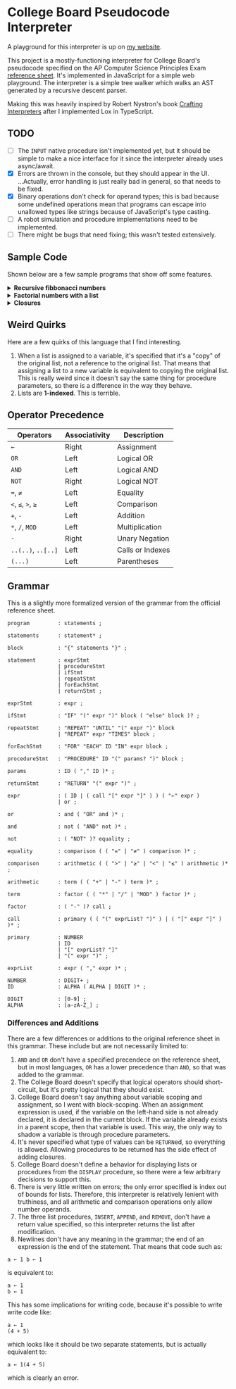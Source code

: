 # College Board Pseudocode Interpreter

A playground for this interpreter is up on [my website](https://board.dan.onl).

This project is a mostly-functioning interpreter for College Board's pseudocode specified on the AP Computer Science Principles Exam [reference sheet](https://apcentral.collegeboard.org/pdf/ap-computer-science-principles-exam-reference-sheet.pdf). It's implemented in JavaScript for a simple web playground. The interpreter is a simple tree walker which walks an AST generated by a recursive descent parser.

Making this was heavily inspired by Robert Nystron's book [Crafting Interpreters](https://craftinginterpreters.com/) after I implemented Lox in TypeScript.

## TODO

-   [ ] The `INPUT` native procedure isn't implemented yet, but it should be simple to make a nice interface for it since the interpreter already uses async/await.
-   [x] Errors are thrown in the console, but they should appear in the UI. ...Actually, error handling is just really bad in general, so that needs to be fixed.
-   [x] Binary operations don't check for operand types; this is bad because some undefined operations mean that programs can escape into unallowed types like strings because of JavaScript's type casting.
-   [ ] A robot simulation and procedure implementations need to be implemented.
-   [ ] There might be bugs that need fixing; this wasn't tested extensively.

## Sample Code

Shown below are a few sample programs that show off some features.

<details>
<summary><strong>Recursive fibbonacci numbers</strong></summary>

```
PROCEDURE Fibonacci (n)
{
  IF (n ≤ 1)
  {
    RETURN (n)
  }
  RETURN (Fibonacci (n - 1) + Fibonacci (n - 2))
}

i ← 1
REPEAT 10 TIMES
{
  DISPLAY (Fibonacci (i))
  i ← i + 1
}
```

</details>

<details>
<summary><strong>Factorial numbers with a list</strong></summary>

```
list ← [1, 1]

REPEAT 10 TIMES
{
  length ← LENGTH (list)
  next ← list[length] * length
  APPEND (list, next)
}

DISPLAY (list)
```

</details>

<details>
<summary><strong>Closures</strong></summary>

```
PROCEDURE Add (x)
{
  PROCEDURE AddX (y)
  {
    RETURN (x + y)
  }
  RETURN (AddX)
}

Add5 ← Add (5)

DISPLAY (Add5 (10))
```

</details>

## Weird Quirks

Here are a few quirks of this language that I find interesting.

1. When a list is assigned to a variable, it's specified that it's a "copy" of the original list, not a reference to the original list. That means that assigning a list to a new variable is equivalent to copying the original list. This is really weird since it doesn't say the same thing for procedure parameters, so there is a difference in the way they behave.
2. Lists are **1-indexed**. This is terrible.

## Operator Precedence

| Operators          | Associativity | Description      |
| ------------------ | ------------- | ---------------- |
| `←`                | Right         | Assignment       |
| `OR`               | Left          | Logical OR       |
| `AND`              | Left          | Logical AND      |
| `NOT`              | Right         | Logical NOT      |
| `=`, `≠`           | Left          | Equality         |
| `<`, `≤`, `>`, `≥` | Left          | Comparison       |
| `+`, `-`           | Left          | Addition         |
| `*`, `/`, `MOD`    | Left          | Multiplication   |
| `-`                | Right         | Unary Negation   |
| `..(..)`, `..[..]` | Left          | Calls or Indexes |
| `(...)`            | Left          | Parentheses      |

## Grammar

This is a slightly more formalized version of the grammar from the official reference sheet.

```
program         : statements ;

statements      : statement* ;

block           : "{" statements "}" ;

statement       : exprStmt
                | procedureStmt
                | ifStmt
                | repeatStmt
                | forEachStmt
                | returnStmt ;

exprStmt        : expr ;

ifStmt          : "IF" "(" expr ")" block ( "else" block )? ;

repeatStmt      : "REPEAT" "UNTIL" "(" expr ")" block
                | "REPEAT" expr "TIMES" block ;

forEachStmt     : "FOR" "EACH" ID "IN" expr block ;

procedureStmt   : "PROCEDURE" ID "(" params? ")" block ;

params          : ID ( "," ID )* ;

returnStmt      : "RETURN" "(" expr ")" ;

expr            : ( ID | ( call "[" expr "]" ) ) ( "←" expr )
                | or ;

or              : and ( "OR" and )* ;

and             : not ( "AND" not )* ;

not             : ( "NOT" )? equality ;

equality        : comparison ( ( "=" | "≠" ) comparison )* ;

comparison      : arithmetic ( ( ">" | "≥" | "<" | "≤" ) arithmetic )* ;

arithmetic      : term ( ( "+" | "-" ) term )* ;

term            : factor ( ( "*" | "/" | "MOD" ) factor )* ;

factor          : ( "-" )? call ;

call            : primary ( ( "(" exprList? ")" ) | ( "[" expr "]" ) )* ;

primary         : NUMBER
                | ID
                | "[" exprList? "]"
                | "(" expr ")" ;

exprList        : expr ( "," expr )* ;

NUMBER          : DIGIT+ ;
ID              : ALPHA ( ALPHA | DIGIT )* ;

DIGIT           : [0-9] ;
ALPHA           : [a-zA-Z_] ;
```

### Differences and Additions

There are a few differences or additions to the original reference sheet in this grammar. These include but are not necessarily limited to:

1. `AND` and `OR` don't have a specified precendece on the reference sheet, but in most languages, `OR` has a lower precedence than `AND`, so that was added to the grammar.
2. The College Board doesn't specify that logical operators should short-circuit, but it's pretty logical that they should exist.
3. College Board doesn't say anything about variable scoping and assignment, so I went with block-scoping. When an assignment expression is used, if the variable on the left-hand side is not already declared, it is declared in the current block. If the variable already exists in a parent scope, then that variable is used. This way, the only way to shadow a variable is through procedure parameters.
4. It's never specified what type of values can be `RETURN`ed, so everything is allowed. Allowing procedures to be returned has the side effect of adding closures.
5. College Board doesn't define a behavior for displaying lists or procedures from the `DISPLAY` procedure, so there were a few arbitrary decisions to support this.
6. There is very little written on errors; the only error specified is index out of bounds for lists. Therefore, this interpreter is relatively lenient with truthiness, and all arithmetic and comparison operations only allow number operands.
7. The three list procedures, `INSERT`, `APPEND`, and `REMOVE`, don't have a return value specified, so this interpreter returns the list after modification.
8. Newlines don't have any meaning in the grammar; the end of an expression is the end of the statement. That means that code such as:

```
a ← 1 b ← 1
```

is equivalent to:

```
a ← 1
b ← 1
```

This has some implications for writing code, because it's possible to write write code like:

```
a ← 1
(4 + 5)
```

which looks like it should be two separate statements, but is actually equivalent to:

```
a ← 1(4 + 5)
```

which is clearly an error.
